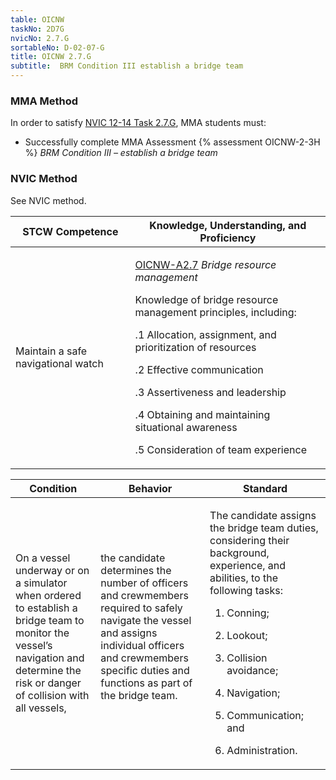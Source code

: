```yaml
---
table: OICNW
taskNo: 2D7G
nvicNo: 2.7.G 
sortableNo: D-02-07-G
title: OICNW 2.7.G 
subtitle:  BRM Condition III establish a bridge team
---
```



### MMA Method

In order to satisfy  [NVIC 12-14  Task  2.7.G]({{site.baseurl}}/assets/images/nvic-12-14.pdf), MMA students must:

* Successfully complete MMA Assessment {% assessment OICNW-2-3H %} *BRM Condition III – establish a bridge team*


### NVIC Method

<a onclick="togglevisibility('nvic_methods')" >See NVIC method.</a>

<div id='nvic_methods' class='hide'>

<table>
<thead>
<tr>
<th class='forty'> STCW Competence </th>
<th class='sixty'> Knowledge, Understanding, and Proficiency </th>
</tr>
</thead>




<tbody>
<tr><td markdown='1'>

Maintain a safe navigational watch

</td><td markdown='1'>

[OICNW-A2.7]({{site.baseurl}}/tables/21.html#OICNW-A2.7) *Bridge resource management* 

Knowledge of bridge resource management principles, including: 

.1  Allocation, assignment, and prioritization of resources 

.2  Effective communication 

.3  Assertiveness and leadership 

.4  Obtaining and maintaining situational awareness

.5 Consideration of team experience

</td></tr>


</tbody>
</table>


<table>
<thead>
<tr><th class='twenty'>  Condition </th><th class='twenty'> Behavior </th><th  class='sixty'>Standard </th></tr>
</thead>
<tbody >



<tr><td markdown='1'>

On a vessel underway or on a simulator when ordered to establish a bridge team to monitor the vessel’s navigation and determine the risk or danger of collision with all vessels,

</td><td markdown='1'>

the candidate determines the number of officers and crewmembers required to safely navigate the vessel and assigns individual officers and crewmembers specific duties and functions as part of the bridge team.

<br>

<div class="tooltip">
<span class="tooltiptext">
</span>
</div>


</td><td markdown='1'>

The candidate assigns the bridge team duties, considering their background, experience, and abilities, to the following tasks:

1. Conning;

2. Lookout;

3. Collision avoidance;

4. Navigation;

5. Communication; and 

6. Administration.

</td></tr>
</tbody>
</table>
</div>
